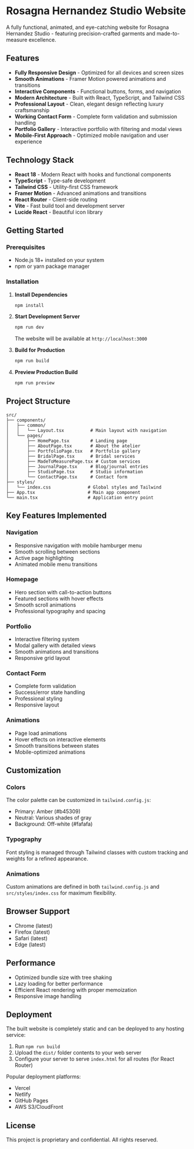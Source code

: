 # Rosagna Hernandez Studio Website

A fully functional, animated, and eye-catching website for Rosagna Hernandez Studio - featuring precision-crafted garments and made-to-measure excellence.

## Features

- **Fully Responsive Design** - Optimized for all devices and screen sizes
- **Smooth Animations** - Framer Motion powered animations and transitions
- **Interactive Components** - Functional buttons, forms, and navigation
- **Modern Architecture** - Built with React, TypeScript, and Tailwind CSS
- **Professional Layout** - Clean, elegant design reflecting luxury craftsmanship
- **Working Contact Form** - Complete form validation and submission handling
- **Portfolio Gallery** - Interactive portfolio with filtering and modal views
- **Mobile-First Approach** - Optimized mobile navigation and user experience

## Technology Stack

- **React 18** - Modern React with hooks and functional components
- **TypeScript** - Type-safe development
- **Tailwind CSS** - Utility-first CSS framework
- **Framer Motion** - Advanced animations and transitions
- **React Router** - Client-side routing
- **Vite** - Fast build tool and development server
- **Lucide React** - Beautiful icon library

## Getting Started

### Prerequisites

- Node.js 18+ installed on your system
- npm or yarn package manager

### Installation

1. **Install Dependencies**
   ```bash
   npm install
   ```

2. **Start Development Server**
   ```bash
   npm run dev
   ```
   The website will be available at `http://localhost:3000`

3. **Build for Production**
   ```bash
   npm run build
   ```

4. **Preview Production Build**
   ```bash
   npm run preview
   ```

## Project Structure

```
src/
├── components/
│   ├── common/
│   │   └── Layout.tsx          # Main layout with navigation
│   └── pages/
│       ├── HomePage.tsx        # Landing page
│       ├── AboutPage.tsx       # About the atelier
│       ├── PortfolioPage.tsx   # Portfolio gallery
│       ├── BridalPage.tsx      # Bridal services
│       ├── MadeToMeasurePage.tsx # Custom services
│       ├── JournalPage.tsx     # Blog/journal entries
│       ├── StudioPage.tsx      # Studio information
│       └── ContactPage.tsx     # Contact form
├── styles/
│   └── index.css              # Global styles and Tailwind
├── App.tsx                    # Main app component
└── main.tsx                   # Application entry point
```

## Key Features Implemented

### Navigation
- Responsive navigation with mobile hamburger menu
- Smooth scrolling between sections
- Active page highlighting
- Animated mobile menu transitions

### Homepage
- Hero section with call-to-action buttons
- Featured sections with hover effects
- Smooth scroll animations
- Professional typography and spacing

### Portfolio
- Interactive filtering system
- Modal gallery with detailed views
- Smooth animations and transitions
- Responsive grid layout

### Contact Form
- Complete form validation
- Success/error state handling
- Professional styling
- Responsive layout

### Animations
- Page load animations
- Hover effects on interactive elements
- Smooth transitions between states
- Mobile-optimized animations

## Customization

### Colors
The color palette can be customized in `tailwind.config.js`:
- Primary: Amber (#b45309)
- Neutral: Various shades of gray
- Background: Off-white (#fafafa)

### Typography
Font styling is managed through Tailwind classes with custom tracking and weights for a refined appearance.

### Animations
Custom animations are defined in both `tailwind.config.js` and `src/styles/index.css` for maximum flexibility.

## Browser Support

- Chrome (latest)
- Firefox (latest)
- Safari (latest)
- Edge (latest)

## Performance

- Optimized bundle size with tree shaking
- Lazy loading for better performance
- Efficient React rendering with proper memoization
- Responsive image handling

## Deployment

The built website is completely static and can be deployed to any hosting service:

1. Run `npm run build`
2. Upload the `dist/` folder contents to your web server
3. Configure your server to serve `index.html` for all routes (for React Router)

Popular deployment platforms:
- Vercel
- Netlify
- GitHub Pages
- AWS S3/CloudFront

## License

This project is proprietary and confidential. All rights reserved.